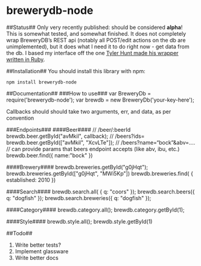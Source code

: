 brewerydb-node
================
##Status##
Only very recently published: should be considered **alpha**!     
This is somewhat tested, and somewhat finished. It does not completely wrap BreweryDB’s 
REST api (notably all POST/edit actions on the db are unimplemented), but it does what I need it to do right now - get data from the db. I based my interface off the one [Tyler Hunt made his wrapper written in Ruby](https://github.com/tylerhunt/brewery_db). 
 
##Installation##
You should install this library with npm:    
   
	npm install brewerydb-node
##Documentation##
###How to use###
	var BreweryDb = require('brewerydb-node');
	var brewdb = new BreweryDb('your-key-here');

Callbacks should should take two arguments, err, and data, as per convention
	
###Endpoints###
####Beer####
	// /beer/:beerId
	brewdb.beer.getById("avMkil", callback);
	// /beers?ids=
	brewdb.beer.getById(["avMkil", "XcvLTe"]);
	// /beers?name=“bock”&abv=....
	// can provide params that beers endpoint accepts (like abv, ibu, etc.)
	brewdb.beer.find({ name:"bock" })
	
####Brewery####
	brewdb.breweries.getById("g0jHqt");
	brewdb.breweries.getById(["g0jHqt", "MWi5Kp"])
	brewdb.breweries.find( { established: 2010 })
	
####Search####
	brewdb.search.all( { q: "coors" });
	brewdb.search.beers({ q: "dogfish" });
	brewdb.search.breweries({ q: "dogfish" });	
	
####Category####
	brewdb.category.all();
	brewdb.category.getById(1);
	
####Style####
	brewdb.style.all();
	brewdb.style.getById(1)

##Todo##
1. Write better tests?
2. Implement glassware
3. Write better docs
